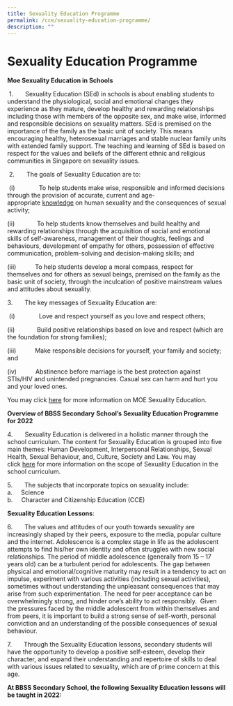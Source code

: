 ```yaml
---
title: Sexuality Education Programme
permalink: /cce/sexuality-education-programme/
description: ""
---
```

# Sexuality Education Programme

**Moe Sexuality Education in Schools**

 1\.       Sexuality Education (SEd) in schools is about enabling students to understand the physiological, social and emotional changes they experience as they mature, develop healthy and rewarding relationships including those with members of the opposite sex, and make wise, informed and responsible decisions on sexuality matters. SEd is premised on the importance of the family as the basic unit of society. This means encouraging healthy, heterosexual marriages and stable nuclear family units with extended family support. The teaching and learning of SEd is based on respect for the values and beliefs of the different ethnic and religious communities in Singapore on sexuality issues.

  

 2\.       The goals of Sexuality Education are to:

 (i)              To help students make wise, responsible and informed decisions through the provision of accurate, current and age-appropriate <u>knowledge</u> on human sexuality and the consequences of sexual activity;

(ii)             To help students know themselves and build healthy and rewarding relationships through the acquisition of social and emotional skills of self-awareness, management of their thoughts, feelings and behaviours, development of empathy for others, possession of effective communication, problem-solving and decision-making skills; and

(iii)           To help students develop a moral compass, respect for themselves and for others as sexual beings, premised on the family as the basic unit of society, through the inculcation of positive mainstream values and attitudes about sexuality.

3\.       The key messages of Sexuality Education are:

 (i)              Love and respect yourself as you love and respect others;

(ii)             Build positive relationships based on love and respect (which are the foundation for strong families);

(iii)           Make responsible decisions for yourself, your family and society; and

(iv)           Abstinence before marriage is the best protection against STIs/HIV and unintended pregnancies. Casual sex can harm and hurt you and your loved ones.

  

You may click [here](http://www.moe.gov.sg/education/programmes/social-emotional-learning/sexuality-education/) for more information on MOE Sexuality Education.

  

**Overview of BBSS Secondary** **School’s** **Sexuality Education Programme for 2022**

4\.       Sexuality Education is delivered in a holistic manner through the school curriculum. The content for Sexuality Education is grouped into five main themes: Human Development, Interpersonal Relationships, Sexual Health, Sexual Behaviour, and, Culture, Society and Law. You may click [here](https://www.moe.gov.sg/programmes/sexuality-education/scope-and-teaching-approach) for more information on the scope of Sexuality Education in the school curriculum.

  

5\.       The subjects that incorporate topics on sexuality include:  
a.     Science  
b.     Character and Citizenship Education (CCE)

  

**Sexuality Education Lessons**:

6\.       The values and attitudes of our youth towards sexuality are increasingly shaped by their peers, exposure to the media, popular culture and the internet. Adolescence is a complex stage in life as the adolescent attempts to find his/her own identity and often struggles with new social relationships. The period of middle adolescence (generally from 15 – 17 years old) can be a turbulent period for adolescents. The gap between physical and emotional/cognitive maturity may result in a tendency to act on impulse, experiment with various activities (including sexual activities), sometimes without understanding the unpleasant consequences that may arise from such experimentation. The need for peer acceptance can be overwhelmingly strong, and hinder one’s ability to act responsibly.  Given the pressures faced by the middle adolescent from within themselves and from peers, it is important to build a strong sense of self-worth, personal conviction and an understanding of the possible consequences of sexual behaviour.

7\.       Through the Sexuality Education lessons, secondary students will have the opportunity to develop a positive self-esteem, develop their character, and expand their understanding and repertoire of skills to deal with various issues related to sexuality, which are of prime concern at this age. 

**At BBSS Secondary School, the following Sexuality Education lessons will be taught in 2022:**